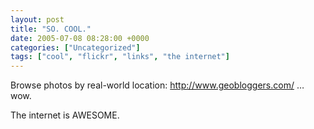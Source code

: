 ```yaml
---
layout: post
title: "SO. COOL."
date: 2005-07-08 08:28:00 +0000
categories: ["Uncategorized"]
tags: ["cool", "flickr", "links", "the internet"]
---
```


Browse photos by real-world location: http://www.geobloggers.com/ … wow.

The internet is AWESOME.